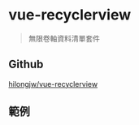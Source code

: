 # vue-recyclerview

> 無限卷軸資料清單套件

## Github

[hilongjw/vue-recyclerview](https://github.com/hilongjw/vue-recyclerview)


## 範例



